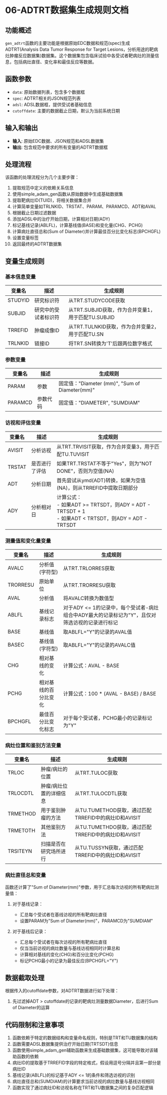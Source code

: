 # 06-ADTRT数据集生成规则文档

## 功能概述

`gen_adtrt`函数的主要功能是根据原始EDC数据和规范(spec)生成ADTRT(Analysis Data Tumor Response for Target Lesions，分析用途的靶病灶肿瘤反应数据集)数据集。这个数据集包含临床试验中各受试者靶病灶的测量信息，包括病灶直径、变化率和最佳反应等数据。

## 函数参数

- `data`: 原始数据列表，包含多个数据框
- `spec`: ADTRT相关的JSON规范列表
- `adsl`: ADSL数据框，提供受试者基础信息
- `cutoffdate`: 主要的数据截止日期，默认为当前系统日期

## 输入和输出

- **输入**: 原始EDC数据、JSON规范和ADSL数据集
- **输出**: 包含规范中要求的所有变量的ADTRT数据框

## 处理流程

该函数的处理流程分为几个主要步骤：

1. 提取规范中定义的依赖关系信息
2. 使用simple_adam_gen函数从原始数据中生成基础数据集
3. 提取靶病灶ID(TUID)，将相关数据集合并
4. 计算简单变量如TRLNKID、TRSTAT、PARAM、PARAMCD、ADT和AVAL
5. 根据截止日期过滤数据
6. 添加ADSL中的治疗开始日期，计算相对日期(ADY)
7. 标记基线记录(ABLFL)，计算基线值(BASE)和变化量(CHG、PCHG)
8. 计算病灶直径总和(Sum of Diameter)并计算最佳百分比变化标志(BPCHGFL)
9. 设置变量标签
10. 返回最终的ADTRT数据集

## 变量生成规则

### 基本信息变量

| 变量名 | 描述 | 生成规则 |
|--------|------|----------|
| STUDYID | 研究标识符 | 从TRT.STUDYCODE获取 |
| SUBJID | 研究中的受试者标识符 | 从TRT.SUBJID获取，作为合并变量1，用于匹配TU.SUBJID |
| TRREFID | 肿瘤成像ID | 从TRT.TULNKID获取，作为合并变量2，用于匹配TU.SN |
| TRLNKID | 链接ID | 将TRT.SN转换为'T'后跟两位数字格式 |

### 参数变量

| 变量名 | 描述 | 生成规则 |
|--------|------|----------|
| PARAM | 参数 | 固定值："Diameter (mm)", "Sum of Diameter(mm)" |
| PARAMCD | 参数代码 | 固定值："DIAMETER", "SUMDIAM" |

### 访视和评估变量

| 变量名 | 描述 | 生成规则 |
|--------|------|----------|
| AVISIT | 分析访视 | 从TRT.TRVISIT获取，作为合并变量3，用于匹配TU.TUVISIT |
| TRSTAT | 是否进行了评估 | 如果TRT.TRSTAT不等于"Yes"，则为"NOT DONE"，否则为空值(NA) |
| ADT | 分析日期 | 首先尝试从ymd(ADT)转换，如果为空值(NA)，则从TRREFID中提取日期部分 |
| ADY | 分析相对日 | 计算公式：<br>- 如果ADT >= TRTSDT，则ADY = ADT - TRTSDT + 1<br>- 如果ADT < TRTSDT，则ADY = ADT - TRTSDT |

### 测量值和变化量变量

| 变量名 | 描述 | 生成规则 |
|--------|------|----------|
| AVALC | 分析值(字符型) | 从TRT.TRLORRES获取 |
| TRORRESU | 原始单位 | 从TRT.TRORRESU获取 |
| AVAL | 分析值 | 将AVALC转换为数值型 |
| ABLFL | 基线记录标志 | 对于ADY <= 1的记录中，每个受试者-病灶组合中ADY最大的记录标记为"Y"，且仅对筛选访视的记录进行标记 |
| BASE | 基线值 | 取ABLFL="Y"的记录的AVAL值 |
| BASEC | 基线值(字符型) | 取ABLFL="Y"的记录的AVALC值 |
| CHG | 相对基线的变化 | 计算公式：AVAL - BASE |
| PCHG | 相对基线的百分比变化 | 计算公式：100 * (AVAL - BASE) / BASE |
| BPCHGFL | 最佳百分比变化标志 | 对于每个受试者，PCHG最小的记录标记为"Y" |

### 病灶位置和鉴别方法变量

| 变量名 | 描述 | 生成规则 |
|--------|------|----------|
| TRLOC | 肿瘤/病灶的位置 | 从TRT.TULOC获取 |
| TRLOCDTL | 肿瘤/病灶位置的详细信息 | 从TRT.TULOCDTL获取 |
| TRMETHOD | 用于鉴别肿瘤的方法 | 从TU.TUMETHOD获取，通过匹配TRREFID中的病灶ID和AVISIT |
| TRMETOTH | 其他鉴别方法 | 从TU.TUMETHDO获取，通过匹配TRREFID中的病灶ID和AVISIT |
| TRSITEYN | 扫描是否在研究场所进行 | 从TU.TUSSYN获取，通过匹配TRREFID中的病灶ID和AVISIT |

### 病灶直径总和变量

函数还计算了"Sum of Diameter(mm)"参数，用于汇总每次访视的所有靶病灶测量值：

1. 对于基线记录：
   - 汇总每个受试者在基线访视的所有靶病灶直径
   - 设置PARAM为"Sum of Diameter(mm)"，PARAMCD为"SUMDIAM"

2. 对于基线后记录：
   - 汇总每个受试者在每次访视的所有靶病灶直径
   - 仅当当前访视的病灶数量与基线访视相同时计算总和
   - 计算相对基线的变化(CHG)和百分比变化(PCHG)
   - 标记PCHG最小的记录为最佳反应(BPCHGFL="Y")

## 数据截取处理

根据传入的cutoffdate参数，对ADTRT数据进行如下处理：

1. 先过滤掉ADT > cutoffdate的记录的靶病灶测量数据Diameter，后进行Sum of Diameter的运算

## 代码限制和注意事项

1. 函数依赖于特定的数据结构和变量命名规则，特别是TRT和TU数据集的结构
2. 函数需要ADSL数据集提供治疗开始日期(TRTSDT)信息
3. 函数使用simple_adam_gen辅助函数来生成基础数据集，这可能导致对该辅助函数的依赖
4. 病灶ID的提取基于TRREFID字段的特定格式，假设用逗号分隔并且第一部分是病灶ID
5. 基线记录(ABLFL)的标记基于ADY <= 1的条件和筛选访视的识别
6. 病灶直径总和(SUMDIAM)的计算要求当前访视的病灶数量与基线访视相同
7.  函数实现了通过病灶ID和访视名称在TRT和TU数据集之间的复杂匹配逻辑 
